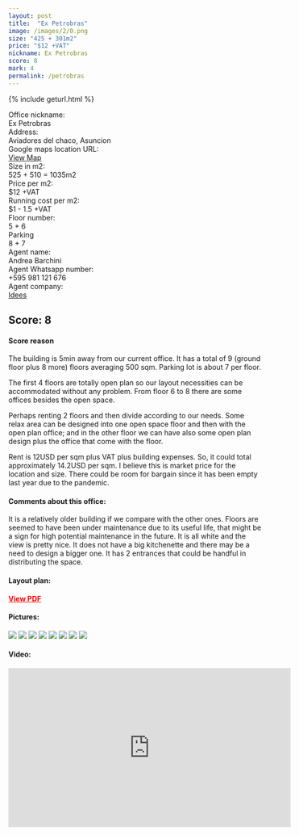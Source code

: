 ```yaml
---
layout: post
title:  "Ex Petrobras"
image: /images/2/0.png
size: "425 + 301m2"
price: "$12 +VAT"
nickname: Ex Petrobras
score: 8
mark: 4
permalink: /petrobras
---
```

{% include geturl.html %}
<div class="office-info-grid">
    <div>Office nickname:</div>
    <div>Ex Petrobras</div>
    <div>Address:</div>
    <div>Aviadores del chaco, Asuncion</div>
    <div>Google maps location URL:</div>
    <div><a href="https://goo.gl/maps/BrzBtJH1YLQTMcDQ7" target="_blank" rel="noopener noreferrer">View Map</a></div>
    <div>Size in m2:</div>
    <div>525 + 510 = 1035m2</div>
    <div>Price per m2:</div>
    <div>$12 +VAT</div>
    <div>Running cost per m2:</div>
    <div>$1 - 1.5 +VAT</div>
    <div>Floor number:</div>
    <div>5 + 6</div>
    <div>Parking</div>
    <div>8 + 7</div>
    <div>Agent name:</div>
    <div>Andrea Barchini</div>
    <div>Agent Whatsapp number:</div>
    <div>+595 981 121 676</div>
    <div>Agent company:</div>
    <div><a href="https://www.idees.com.py" target="_blank" rel="noopener noreferrer">Idees</a></div>
</div>

## Score: 8

#### Score reason

The building is 5min away from our current office. It has a total of 9 (ground floor plus 8 more) floors averaging 500 sqm. Parking lot is about 7 per floor.

The first 4 floors are totally open plan so our layout necessities can be accommodated without any problem. From floor 6 to 8 there are some offices besides the open space. 

Perhaps renting 2 floors and then divide according to our needs. Some relax area can be designed into one open space floor and then with the open plan office; and in the other floor we can have also some open plan design plus the office that come with the floor.

Rent is 12USD per sqm plus VAT plus building expenses. So, it could total approximately 14.2USD per sqm. I believe this is market price for the location and size. There could be room for bargain since it has been empty last year due to the pandemic.


#### Comments about this office:

It is a relatively older building if we compare with the other ones. Floors are seemed to have been under maintenance due to its useful life, that might be a sign for high potential maintenance in the future. It is all white and the view is pretty nice. It does not have a big kitchenette and there may be a need to design a bigger one. It has 2 entrances that could be handful in distributing the space.


#### Layout plan:

 <object width="100%" height="800" type="application/pdf" data="{{ '/images/2/petrobas-8.pdf' | prepend: SourceUrl }}">
    <p><a href="{{ '/images/1/AVD-ENTREPISO.pdf' | prepend: SourceUrl }}" target="_blank" rel="noreferrer noopener" style="color: red; font-weight: bold;">View PDF</a></p>
 </object>


#### Pictures:

<img src="{{ '/images/2/1.jpg' | prepend: SourceUrl }}">

<img src="{{ '/images/2/2.jpg' | prepend: SourceUrl }}">

<img src="{{ '/images/2/3.jpg' | prepend: SourceUrl }}">

<img src="{{ '/images/2/4.jpg' | prepend: SourceUrl }}">

<img src="{{ '/images/2/5.jpg' | prepend: SourceUrl }}">

<img src="{{ '/images/2/6.jpg' | prepend: SourceUrl }}">

<img src="{{ '/images/2/7.jpg' | prepend: SourceUrl }}">

<img src="{{ '/images/2/8.jpg' | prepend: SourceUrl }}">


#### Video:

<iframe width="560" height="315" src="https://www.youtube.com/embed/fXZ41Wxnufg" frameborder="0" allow="accelerometer; autoplay; clipboard-write; encrypted-media; gyroscope; picture-in-picture" allowfullscreen></iframe>